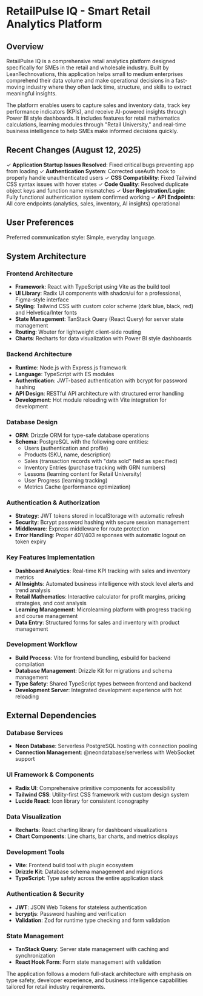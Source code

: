 # RetailPulse IQ - Smart Retail Analytics Platform

## Overview

RetailPulse IQ is a comprehensive retail analytics platform designed specifically for SMEs in the retail and wholesale industry. Built by LeanTechnovations, this application helps small to medium enterprises comprehend their data volume and make operational decisions in a fast-moving industry where they often lack time, structure, and skills to extract meaningful insights.

The platform enables users to capture sales and inventory data, track key performance indicators (KPIs), and receive AI-powered insights through Power BI style dashboards. It includes features for retail mathematics calculations, learning modules through "Retail University," and real-time business intelligence to help SMEs make informed decisions quickly.

## Recent Changes (August 12, 2025)

✓ **Application Startup Issues Resolved**: Fixed critical bugs preventing app from loading
✓ **Authentication System**: Corrected useAuth hook to properly handle unauthenticated users
✓ **CSS Compatibility**: Fixed Tailwind CSS syntax issues with hover states
✓ **Code Quality**: Resolved duplicate object keys and function name mismatches
✓ **User Registration/Login**: Fully functional authentication system confirmed working
✓ **API Endpoints**: All core endpoints (analytics, sales, inventory, AI insights) operational

## User Preferences

Preferred communication style: Simple, everyday language.

## System Architecture

### Frontend Architecture
- **Framework**: React with TypeScript using Vite as the build tool
- **UI Library**: Radix UI components with shadcn/ui for a professional, Figma-style interface
- **Styling**: Tailwind CSS with custom color scheme (dark blue, black, red) and Helvetica/Inter fonts
- **State Management**: TanStack Query (React Query) for server state management
- **Routing**: Wouter for lightweight client-side routing
- **Charts**: Recharts for data visualization with Power BI style dashboards

### Backend Architecture
- **Runtime**: Node.js with Express.js framework
- **Language**: TypeScript with ES modules
- **Authentication**: JWT-based authentication with bcrypt for password hashing
- **API Design**: RESTful API architecture with structured error handling
- **Development**: Hot module reloading with Vite integration for development

### Database Design
- **ORM**: Drizzle ORM for type-safe database operations
- **Schema**: PostgreSQL with the following core entities:
  - Users (authentication and profile)
  - Products (SKU, name, description)
  - Sales (transaction records with "data sold" field as specified)
  - Inventory Entries (purchase tracking with GRN numbers)
  - Lessons (learning content for Retail University)
  - User Progress (learning tracking)
  - Metrics Cache (performance optimization)

### Authentication & Authorization
- **Strategy**: JWT tokens stored in localStorage with automatic refresh
- **Security**: Bcrypt password hashing with secure session management
- **Middleware**: Express middleware for route protection
- **Error Handling**: Proper 401/403 responses with automatic logout on token expiry

### Key Features Implementation
- **Dashboard Analytics**: Real-time KPI tracking with sales and inventory metrics
- **AI Insights**: Automated business intelligence with stock level alerts and trend analysis
- **Retail Mathematics**: Interactive calculator for profit margins, pricing strategies, and cost analysis
- **Learning Management**: Microlearning platform with progress tracking and course management
- **Data Entry**: Structured forms for sales and inventory with product management

### Development Workflow
- **Build Process**: Vite for frontend bundling, esbuild for backend compilation
- **Database Management**: Drizzle Kit for migrations and schema management
- **Type Safety**: Shared TypeScript types between frontend and backend
- **Development Server**: Integrated development experience with hot reloading

## External Dependencies

### Database Services
- **Neon Database**: Serverless PostgreSQL hosting with connection pooling
- **Connection Management**: @neondatabase/serverless with WebSocket support

### UI Framework & Components
- **Radix UI**: Comprehensive primitive components for accessibility
- **Tailwind CSS**: Utility-first CSS framework with custom design system
- **Lucide React**: Icon library for consistent iconography

### Data Visualization
- **Recharts**: React charting library for dashboard visualizations
- **Chart Components**: Line charts, bar charts, and metrics displays

### Development Tools
- **Vite**: Frontend build tool with plugin ecosystem
- **Drizzle Kit**: Database schema management and migrations
- **TypeScript**: Type safety across the entire application stack

### Authentication & Security
- **JWT**: JSON Web Tokens for stateless authentication
- **bcryptjs**: Password hashing and verification
- **Validation**: Zod for runtime type checking and form validation

### State Management
- **TanStack Query**: Server state management with caching and synchronization
- **React Hook Form**: Form state management with validation

The application follows a modern full-stack architecture with emphasis on type safety, developer experience, and business intelligence capabilities tailored for retail industry requirements.